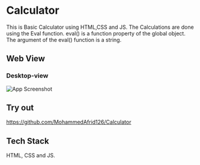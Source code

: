 # Calculator
This is Basic Calculator using HTML,CSS and JS.
The Calculations are done using the Eval function.
eval() is a function property of the global object.
The argument of the eval() function is a string.


## Web View

### Desktop-view
![App Screenshot](https://raw.github.com/MohammedAfrid126/Calculator/master/web-view.jpg)

## Try out

https://github.com/MohammedAfrid126/Calculator

## Tech Stack
HTML, CSS and JS.

